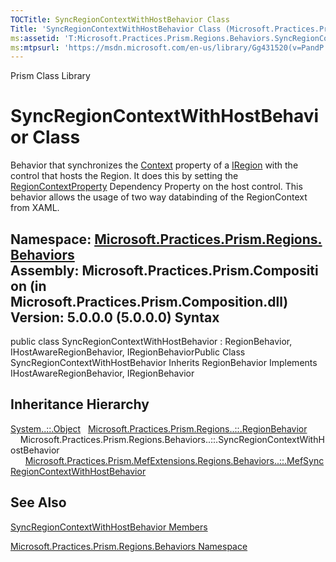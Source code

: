 ```yaml
---
TOCTitle: SyncRegionContextWithHostBehavior Class
Title: 'SyncRegionContextWithHostBehavior Class (Microsoft.Practices.Prism.Regions.Behaviors)'
ms:assetid: 'T:Microsoft.Practices.Prism.Regions.Behaviors.SyncRegionContextWithHostBehavior'
ms:mtpsurl: 'https://msdn.microsoft.com/en-us/library/Gg431520(v=PandP.50)'
---
```


Prism Class Library

SyncRegionContextWithHostBehavior Class
=======================================

Behavior that synchronizes the [Context](https://msdn.microsoft.com/p:microsoft.practices.prism.regions.iregion.context) property of a [IRegion](https://msdn.microsoft.com/t:microsoft.practices.prism.regions.iregion) with the control that hosts the Region. It does this by setting the [RegionContextProperty](https://msdn.microsoft.com/f:microsoft.practices.prism.regions.regionmanager.regioncontextproperty) Dependency Property on the host control. This behavior allows the usage of two way databinding of the RegionContext from XAML.

**Namespace:** [Microsoft.Practices.Prism.Regions.Behaviors](https://msdn.microsoft.com/n:microsoft.practices.prism.regions.behaviors)
**Assembly:** Microsoft.Practices.Prism.Composition (in Microsoft.Practices.Prism.Composition.dll) Version: 5.0.0.0 (5.0.0.0)
Syntax
------

<span id="syntaxToggle"></span>public class SyncRegionContextWithHostBehavior : RegionBehavior, IHostAwareRegionBehavior, IRegionBehaviorPublic Class SyncRegionContextWithHostBehavior Inherits RegionBehavior Implements IHostAwareRegionBehavior, IRegionBehavior

Inheritance Hierarchy
---------------------

<span id="familyToggle"></span>[System..::.Object](http://msdn2.microsoft.com/en-us/library/e5kfa45b)
  [Microsoft.Practices.Prism.Regions..::.RegionBehavior](https://msdn.microsoft.com/t:microsoft.practices.prism.regions.regionbehavior)
    Microsoft.Practices.Prism.Regions.Behaviors..::.SyncRegionContextWithHostBehavior
      [Microsoft.Practices.Prism.MefExtensions.Regions.Behaviors..::.MefSyncRegionContextWithHostBehavior](https://msdn.microsoft.com/t:microsoft.practices.prism.mefextensions.regions.behaviors.mefsyncregioncontextwithhostbehavior)

See Also
--------

<span id="seeAlsoToggle"></span>
[SyncRegionContextWithHostBehavior Members](https://msdn.microsoft.com/allmembers.t:microsoft.practices.prism.regions.behaviors.syncregioncontextwithhostbehavior)

[Microsoft.Practices.Prism.Regions.Behaviors Namespace](https://msdn.microsoft.com/n:microsoft.practices.prism.regions.behaviors)
